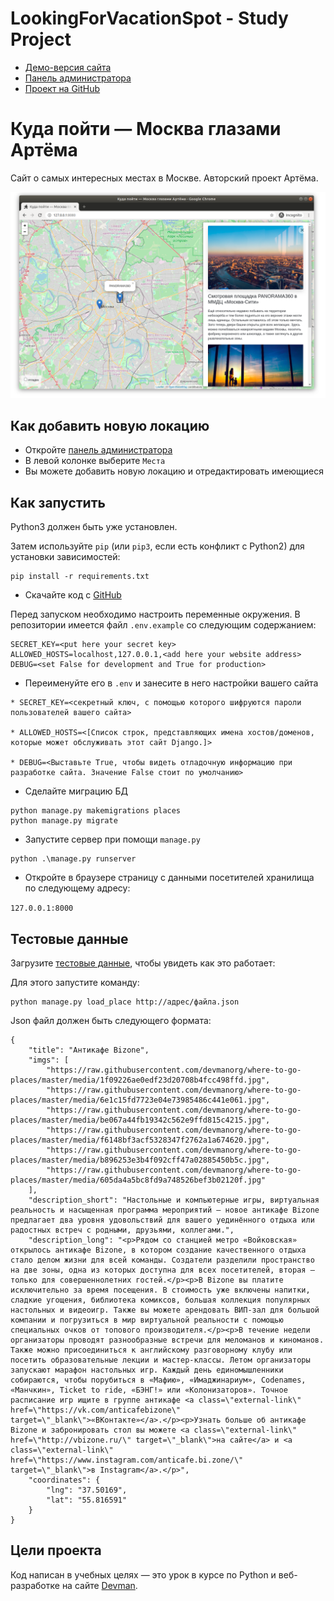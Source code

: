 # LookingForVacationSpot - Study Project

* [Демо-версия сайта](http://77.223.99.110:8000)
* [Панель администратора](http://77.223.99.110:8000/admin/)
* [Проект на GitHub](https://github.com/Almaznur1/LookingForVacationSpot)

 # Куда пойти — Москва глазами Артёма

Сайт о самых интересных местах в Москве. Авторский проект Артёма.

![&#x41A;&#x443;&#x434;&#x430; &#x43F;&#x43E;&#x439;&#x442;&#x438;](./site.png)


## Как добавить новую локацию

* Откройте [панель администратора](https://almaznuriakhmetov.pythonanywhere.com/admin)
* В левой колонке выберите `Места`
* Вы можете добавить новую локацию и отредактировать имеющиеся

## Как запустить

Python3 должен быть уже установлен.

Затем используйте `pip` (или `pip3`, если есть конфликт с Python2) для установки зависимостей:

```
pip install -r requirements.txt
```

* Скачайте код с [GitHub](https://github.com/Almaznur1/LookingForVacationSpot)

Перед запуском необходимо настроить переменные окружения. В репозитории имеется файл `.env.example` со следующим содержанием:

```
SECRET_KEY=<put here your secret key>
ALLOWED_HOSTS=localhost,127.0.0.1,<add here your website address>
DEBUG=<set False for development and True for production>
```

* Переименуйте его в `.env` и занесите в него настройки вашего сайта

```
* SECRET_KEY=<секретный ключ, с помощью которого шифруются пароли пользователей вашего сайта>

* ALLOWED_HOSTS=<[Список строк, представляющих имена хостов/доменов, которые может обслуживать этот сайт Django.]>

* DEBUG=<Выставьте True, чтобы видеть отладочную информацию при разработке сайта. Значение False стоит по умолчанию>
```

* Сделайте миграцию БД

```
python manage.py makemigrations places
python manage.py migrate
```

* Запустите сервер при помощи `manage.py`


```
python .\manage.py runserver
```

* Откройте в браузере страницу с данными посетителей хранилища по следующему адресу:

`127.0.0.1:8000`

## Тестовые данные

Загрузите [тестовые данные](https://github.com/devmanorg/where-to-go-places), чтобы увидеть как это работает:

Для этого запустите команду:

```
python manage.py load_place http://адрес/файла.json
```

Json файл должен быть следующего формата:
```
{
    "title": "Антикафе Bizone",
    "imgs": [
        "https://raw.githubusercontent.com/devmanorg/where-to-go-places/master/media/1f09226ae0edf23d20708b4fcc498ffd.jpg",
        "https://raw.githubusercontent.com/devmanorg/where-to-go-places/master/media/6e1c15fd7723e04e73985486c441e061.jpg",
        "https://raw.githubusercontent.com/devmanorg/where-to-go-places/master/media/be067a44fb19342c562e9ffd815c4215.jpg",
        "https://raw.githubusercontent.com/devmanorg/where-to-go-places/master/media/f6148bf3acf5328347f2762a1a674620.jpg",
        "https://raw.githubusercontent.com/devmanorg/where-to-go-places/master/media/b896253e3b4f092cff47a02885450b5c.jpg",
        "https://raw.githubusercontent.com/devmanorg/where-to-go-places/master/media/605da4a5bc8fd9a748526bef3b02120f.jpg"
    ],
    "description_short": "Настольные и компьютерные игры, виртуальная реальность и насыщенная программа мероприятий — новое антикафе Bizone предлагает два уровня удовольствий для вашего уединённого отдыха или радостных встреч с родными, друзьями, коллегами.",
    "description_long": "<p>Рядом со станцией метро «Войковская» открылось антикафе Bizone, в котором создание качественного отдыха стало делом жизни для всей команды. Создатели разделили пространство на две зоны, одна из которых доступна для всех посетителей, вторая — только для совершеннолетних гостей.</p><p>В Bizone вы платите исключительно за время посещения. В стоимость уже включены напитки, сладкие угощения, библиотека комиксов, большая коллекция популярных настольных и видеоигр. Также вы можете арендовать ВИП-зал для большой компании и погрузиться в мир виртуальной реальности с помощью специальных очков от топового производителя.</p><p>В течение недели организаторы проводят разнообразные встречи для меломанов и киноманов. Также можно присоединиться к английскому разговорному клубу или посетить образовательные лекции и мастер-классы. Летом организаторы запускают марафон настольных игр. Каждый день единомышленники собираются, чтобы порубиться в «Мафию», «Имаджинариум», Codenames, «Манчкин», Ticket to ride, «БЭНГ!» или «Колонизаторов». Точное расписание игр ищите в группе антикафе <a class=\"external-link\" href=\"https://vk.com/anticafebizone\" target=\"_blank\">«ВКонтакте»</a>.</p><p>Узнать больше об антикафе Bizone и забронировать стол вы можете <a class=\"external-link\" href=\"http://vbizone.ru/\" target=\"_blank\">на сайте</a> и <a class=\"external-link\" href=\"https://www.instagram.com/anticafe.bi.zone/\" target=\"_blank\">в Instagram</a>.</p>",
    "coordinates": {
        "lng": "37.50169",
        "lat": "55.816591"
    }
}
```

## Цели проекта

Код написан в учебных целях — это урок в курсе по Python и веб-разработке на сайте [Devman](https://dvmn.org).
